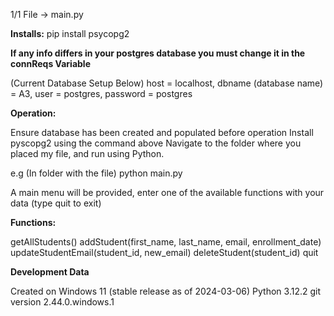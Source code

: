 1/1 File -> main.py

**Installs:**
pip install psycopg2

******If any info differs in your postgres database you must change it in the connReqs Variable******

(Current Database Setup Below)
host = localhost, dbname (database name) = A3, user = postgres, password = postgres

**Operation:**

Ensure database has been created and populated before operation
Install pyscopg2 using the command above
Navigate to the folder where you placed my file, and run using Python.

e.g (In folder with the file) 
python main.py

A main menu will be provided, enter one of the available functions with your data (type quit to exit)

**Functions:**

getAllStudents()
addStudent(first_name, last_name, email, enrollment_date)
updateStudentEmail(student_id, new_email)
deleteStudent(student_id)
quit


**Development Data**

Created on Windows 11 (stable release as of 2024-03-06)
Python 3.12.2
git version 2.44.0.windows.1
